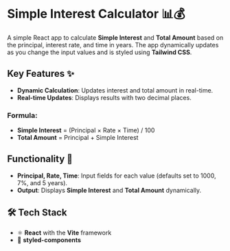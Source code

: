 # Simple Interest Calculator 📊💰

A simple React app to calculate **Simple Interest** and **Total Amount** based on the principal, interest rate, and time in years. The app dynamically updates as you change the input values and is styled using **Tailwind CSS**.

## Key Features ✨

- **Dynamic Calculation**: Updates interest and total amount in real-time.
- **Real-time Updates**: Displays results with two decimal places.

### Formula:
- **Simple Interest** = (Principal × Rate × Time) / 100
- **Total Amount** = Principal + Simple Interest

## Functionality 🔧

- **Principal, Rate, Time**: Input fields for each value (defaults set to 1000, 7%, and 5 years).
- **Output**: Displays **Simple Interest** and **Total Amount** dynamically.

## 🛠️ Tech Stack

- ⚛️ **React** with the **Vite** framework
- 🎨 **styled-components** 

